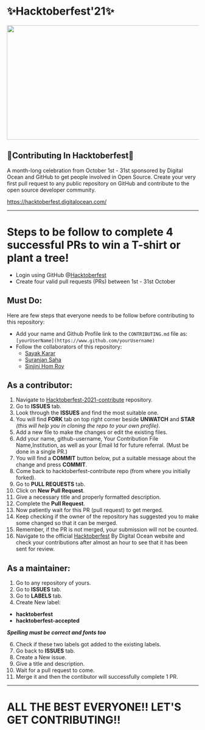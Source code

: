 # ✨Hacktoberfest'21✨

<p align="center">
  <img width="700" height="300" src="https://hacktoberfest.digitalocean.com/_nuxt/img/logo-hacktoberfest-full.f42e3b1.svg">
</p>


## 🌟Contributing In Hacktoberfest🌟

A month-long celebration from October 1st - 31st sponsored by Digital Ocean and GitHub to get people involved in Open Source. Create your very first pull request to any public repository on GitHub and contribute to the open source developer community.

https://hacktoberfest.digitalocean.com/

----

# Steps to be follow to complete 4 successful PRs to win a T-shirt or plant a tree!
- Login using GitHub @[Hacktoberfest](https://hacktoberfest.digitalocean.com/)
- Create four valid pull requests (PRs) between 1st - 31st October

## Must Do:
Here are few steps that everyone needs to be follow before contributing to this repository:
* Add your name and Github Profile link to the `CONTRIBUTING.md` file as:
    `[yourUserName](https://www.github.com/yourUsername)`
* Follow the collaborators of this repository:
    - [Sayak Karar](https://www.github.com/Sayak-Karar-2581)
    - [Suranjan Saha](https://www.github.com/Suranjan2002)
    - [Sinjini Hom Roy](https://www.github.com/Sinjini46)


## As a contributor:

1) Navigate to [Hacktoberfest-2021-contribute](https://github.com/Suranjan2002/Hacktoberfest-2021-contribute) repository.
2) Go to **ISSUES** tab.
3) Look through the **ISSUES** and find the most suitable one.
4) You will find **FORK** tab on top right corner beside **UNWATCH** and **STAR** *(this will help you in cloning the repo to your own profile)*.
5) Add a new file to make the changes or edit the existing files.
6) Add your name, github-username, Your Contribution File Name,Institution, as well as your Email Id for future referral. (Must be done in a single PR.)
7) You will find a **COMMIT** button below, put a suitable message about the change and press **COMMIT**.
8) Come back to hacktoberfest-contribute repo (from where you initially forked).
9) Go to **PULL REQUESTS** tab.
10) Click on **New Pull Request**.
11) Give a necessary title and properly formatted description.
12) Complete the **Pull Request**.
13) Now patiently wait for this PR (pull request) to get merged.
14) Keep checking if the owner of the repository has suggested you to make some changed so that it can be merged.
15) Remember, if the PR is not merged, your submission will not be counted.
16) Navigate to the official [Hacktoberfest](https://hacktoberfest.digitalocean.com/) By Digital Ocean website and check your contributions after almost an hour to see that it has been sent for review.


## As a maintainer:

1) Go to any repository of yours.
2) Go to **ISSUES** tab.
3) Go to **LABELS** tab.
4) Create New label: 
 - **hacktoberfest**
 - **hacktoberfest-accepted**
   
  ***Spelling must be correct and fonts too***

6) Check if these two labels got added to the existing labels.
7) Go back to **ISSUES** tab.
8) Create a New issue.
9) Give a title and description.
10) Wait for a pull request to come.
11) Merge it and then the contibutor will successfully complete 1 PR.

----

# ALL THE BEST EVERYONE!! LET'S GET CONTRIBUTING!!
